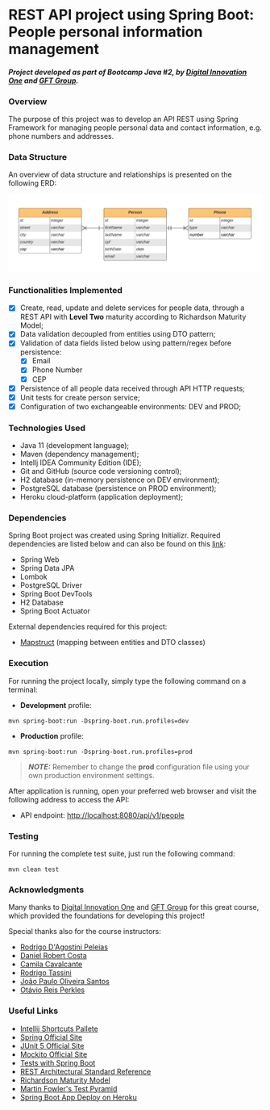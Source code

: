 # REST API project using Spring Boot: People personal information management

#### **_Project developed as part of Bootcamp Java #2, by <a href="https://digitalinnovation.one/">Digital Innovation One</a> and <a href="https://www.linkedin.com/company/gft-group/">GFT Group</a>._**

### Overview

The purpose of this project was to develop an API REST using Spring Framework for managing people personal data and contact information, e.g. phone numbers and addresses.

### Data Structure

An overview of data structure and relationships is presented on the following ERD:

![ERD of people data](./img/erd-people-db.png)

### Functionalities Implemented

- [x] Create, read, update and delete services for people data, through a REST API with **Level Two** maturity according to Richardson Maturity Model;
- [x] Data validation decoupled from entities using DTO pattern;
- [x] Validation of data fields listed below using pattern/regex before persistence:
  - [x] Email
  - [x] Phone Number
  - [x] CEP
- [x] Persistence of all people data received through API HTTP requests;
- [x] Unit tests for create person service;
- [x] Configuration of two exchangeable environments: DEV and PROD;

### Technologies Used

- Java 11 (development language);
- Maven (dependency management);
- Intellj IDEA Community Edition (IDE);
- Git and GitHub (source code versioning control);
- H2 database (in-memory persistence on DEV environment);
- PostgreSQL database (persistence on PROD environment);
- Heroku cloud-platform (application deployment);

### Dependencies

Spring Boot project was created using Spring Initializr. Required dependencies are listed below and can also be found on this [link](https://start.spring.io/#!type=maven-project&language=java&platformVersion=2.5.2.RELEASE&packaging=jar&jvmVersion=11&groupId=com.projects.dev.tulio&artifactId=simple-res-crud-api&name=simple-res-crud-api&description=Simple%20resource%20CRUD%20API%20using%20Spring%20Boot&packageName=com.projects.dev.tulio.simple-res-crud-api&dependencies=devtools,lombok,web,data-jpa,actuator,h2):
- Spring Web
- Spring Data JPA
- Lombok
- PostgreSQL Driver
- Spring Boot DevTools
- H2 Database
- Spring Boot Actuator

External dependencies required for this project:
- [Mapstruct](https://mapstruct.org/) (mapping between entities and DTO classes)

### Execution

For running the project locally, simply type the following command on a terminal:

- **Development** profile:
```shell script
mvn spring-boot:run -Dspring-boot.run.profiles=dev
```

- **Production** profile:
```shell script
mvn spring-boot:run -Dspring-boot.run.profiles=prod
```
> **_NOTE:_** Remember to change the **prod** configuration file using your own production environment settings.

After application is running, open your preferred web browser and visit the following address to access the API:

- API endpoint: [http://localhost:8080/api/v1/people](http://localhost:8080/api/v1/people)

### Testing

For running the complete test suite, just run the following command:

```shell script
mvn clean test
```

### Acknowledgments

Many thanks to [Digital Innovation One](https://www.linkedin.com/company/digitalinnovation-one/) and [GFT Group](https://www.linkedin.com/company/gft-group/) for this great course, which provided the foundations for developing this project!

Special thanks also for the course instructors:
- [Rodrigo D'Agostini Peleias](https://www.linkedin.com/in/rodrigopeleias/)
- [Daniel Robert Costa](https://www.linkedin.com/in/danielrc/)
- [Camila Cavalcante](https://www.linkedin.com/in/cami-la/)
- [Rodrigo Tassini](https://www.linkedin.com/in/rodrigo-tassini-2b37699/)
- [João Paulo Oliveira Santos](https://www.linkedin.com/in/desenvolvedorjoaopaulo/)
- [Otávio Reis Perkles](https://www.linkedin.com/in/operkles/)

### Useful Links

- [Intellij Shortcuts Pallete](https://resources.jetbrains.com/storage/products/intellij-idea/docs/IntelliJIDEA_ReferenceCard.pdf)
- [Spring Official Site](https://spring.io/)
- [JUnit 5 Official Site](https://junit.org/junit5/docs/current/user-guide/)
- [Mockito Official Site](https://site.mockito.org/)
- [Tests with Spring Boot](https://www.baeldung.com/spring-boot-testing)
- [REST Architectural Standard Reference](https://restfulapi.net/)
- [Richardson Maturity Model](https://restfulapi.net/richardson-maturity-model/)
- [Martin Fowler's Test Pyramid](https://martinfowler.com/articles/practical-test-pyramid.html#TheImportanceOftestAutomation)
- [Spring Boot App Deploy on Heroku](https://devcenter.heroku.com/articles/deploying-spring-boot-apps-to-heroku)